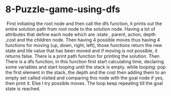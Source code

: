 # 8-Puzzle-game-using-dfs
 ​ First initiating the root node and then call the dfs function, it prints out the entire solution path from root node to the solution node.
 Having a lot of attributes that define each node which are :state , parent, action, depth ,cost and the children node.
Then having 4 possible moves thus having 4 functions for moving (up, down, right, left), 
those functions return the new state and tile value that has been moved and if moving is not possible, it returns false. 
There is a print path function for printing the solution. 
Then There is a dfs function, in this function first start calculating time, declaring some variables and  start looping until the stack is empty.
while looping: pop the first element in the stack, the depth and the cost 
then adding them to an empty set called visited and comparing this node with the goal node if yes, then print it.
Else I try possible moves. 
The loop keep repeating till the goal state is reached. 
